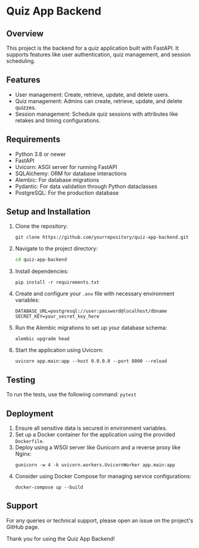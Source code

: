# Quiz App Backend

## Overview
This project is the backend for a quiz application built with FastAPI. It supports features like user authentication, quiz management, and session scheduling.

## Features
- User management: Create, retrieve, update, and delete users.
- Quiz management: Admins can create, retrieve, update, and delete quizzes.
- Session management: Schedule quiz sessions with attributes like retakes and timing configurations.

## Requirements
- Python 3.8 or newer
- FastAPI
- Uvicorn: ASGI server for running FastAPI
- SQLAlchemy: ORM for database interactions
- Alembic: For database migrations
- Pydantic: For data validation through Python dataclasses
- PostgreSQL: For the production database

## Setup and Installation
1. Clone the repository:
    ```
    git clone https://github.com/yourrepository/quiz-app-backend.git
    ```
2. Navigate to the project directory:
    ```bash
    cd quiz-app-backend
    ```
3. Install dependencies:
    ```
    pip install -r requirements.txt
    ```
4. Create and configure your `.env` file with necessary environment variables:
    ```
    DATABASE_URL=postgresql://user:password@localhost/dbname
    SECRET_KEY=your_secret_key_here
    ```
5. Run the Alembic migrations to set up your database schema:
    ```
    alembic upgrade head
    ```
6. Start the application using Uvicorn:
    ```
    uvicorn app.main:app --host 0.0.0.0 --port 8000 --reload
    ```

## Testing
To run the tests, use the following command:
    ```
    pytest
    ```

## Deployment
1. Ensure all sensitive data is secured in environment variables.
2. Set up a Docker container for the application using the provided `Dockerfile`.
3. Deploy using a WSGI server like Gunicorn and a reverse proxy like Nginx:
    ```
    gunicorn -w 4 -k uvicorn.workers.UvicornWorker app.main:app
    ```
4. Consider using Docker Compose for managing service configurations:
    ```
    docker-compose up --build
    ```

## Support
For any queries or technical support, please open an issue on the project's GitHub page.

Thank you for using the Quiz App Backend!